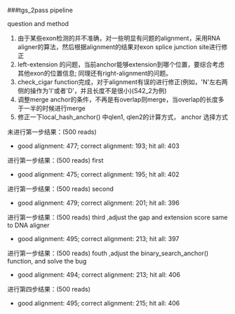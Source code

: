###tgs_2pass pipeline

question and method
1. 由于某些exon检测的并不准确，对一些明显有问题的alignment，采用RNA aligner的算法，然后根据alignment的结果对exon splice junction site进行修正
2. left-extension 的问题，当前anchor能够extension到哪个位置，要综合考虑其他exon的位置信息; 同理还有right-alignment的问题。
3. check_cigar function完成，对于alignment有误的进行修正(例如，'N'左右两侧的操作为'I'或者'D'，并且长度不是很小)(S42_2为例)
4. 调整merge anchor的条件，不再是有overlap则merge，当overlap的长度多于一半的时候进行merge
5. 修正一下local_hash_anchor() 中qlen1, qlen2的计算方式， anchor 选择方式


未进行第一步结果：(500 reads)
- good alignment: 477; correct alignment: 193; hit all: 403

进行第一步结果：(500 reads) first
- good alignment: 475; correct alignment: 195; hit all: 402

进行第一步结果：(500 reads) second
- good alignment: 479; correct alignment: 201; hit all: 396

进行第一步结果：(500 reads) third ,adjust the gap and extension score same to DNA aligner
- good alignment: 495; correct alignment: 213; hit all: 397

进行第一步结果：(500 reads) fouth ,adjust the binary_search_anchor() function, and solve the bug
- good alignment: 494; correct alignment: 213; hit all: 406

进行第四步结果：(500 reads)
- good alignment: 495; correct alignment: 215; hit all: 406
